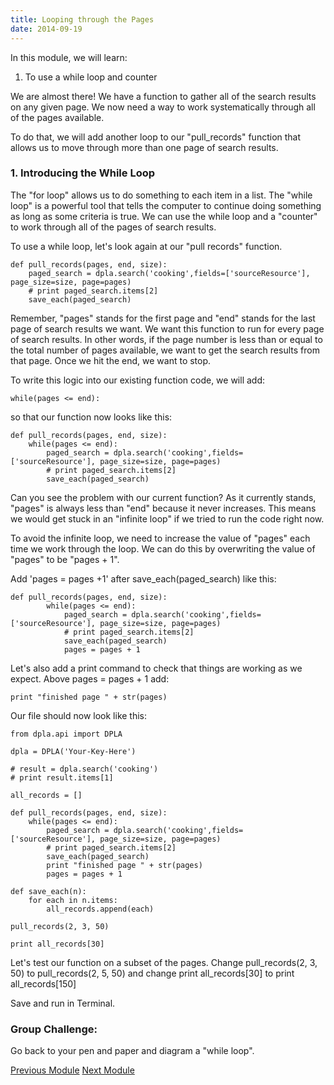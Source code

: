 ```yaml
---
title: Looping through the Pages
date: 2014-09-19
---
```


In this module, we will learn:

1. To use a while loop and counter

We are almost there! We have a function to gather all of the search results on any given page. We now need a way to work systematically through all of the pages available. 

To do that, we will add another loop to our "pull_records" function that allows us to move through more than one page of search results.

### 1. Introducing the While Loop

The "for loop" allows us to do something to each item in a list. The "while loop" is a powerful tool that tells the computer to continue doing something as long as some criteria is true. We can use the while loop and a "counter" to work through all of the pages of search results.

To use a while loop, let's look again at our "pull records" function.

	def pull_records(pages, end, size):
		paged_search = dpla.search('cooking',fields=['sourceResource'], page_size=size, page=pages)
		# print paged_search.items[2]			
		save_each(paged_search)

Remember, "pages" stands for the first page and "end" stands for the last page of search results we want. We want this function to run for every page of search results. In other words, if the page number is less than or equal to the total number of pages available, we want to get the search results from that page. Once we hit the end, we want to stop.

To write this logic into our existing function code, we will add:

	while(pages <= end):

so that our function now looks like this:

	def pull_records(pages, end, size):
		while(pages <= end):
			paged_search = dpla.search('cooking',fields=['sourceResource'], page_size=size, page=pages)
			# print paged_search.items[2]					
			save_each(paged_search)

Can you see the problem with our current function? As it currently stands, "pages" is always less than "end" because it never increases. This means we would get stuck in an "infinite loop" if we tried to run the code right now.

To avoid the infinite loop, we need to increase the value of "pages" each time we work through the loop. We can do this by overwriting the value of "pages" to be "pages + 1".

Add 'pages = pages +1' after <span class="command">save_each(paged_search)</span> like this:
	
	def pull_records(pages, end, size):
			while(pages <= end):
				paged_search = dpla.search('cooking',fields=['sourceResource'], page_size=size, page=pages)
				# print paged_search.items[2]					
				save_each(paged_search)
				pages = pages + 1

Let's also add a print command to check that things are working as we expect. Above <span class = "command">pages = pages + 1</span> add:

	print "finished page " + str(pages)

Our file should now look like this:

	from dpla.api import DPLA

	dpla = DPLA('Your-Key-Here')

	# result = dpla.search('cooking')
	# print result.items[1]
	
	all_records = []

	def pull_records(pages, end, size):
		while(pages <= end):
			paged_search = dpla.search('cooking',fields=['sourceResource'], page_size=size, page=pages)
			# print paged_search.items[2]
			save_each(paged_search)
			print "finished page " + str(pages)
			pages = pages + 1

	def save_each(n):
		for each in n.items:
			all_records.append(each)

	pull_records(2, 3, 50)

	print all_records[30]

Let's test our function on a subset of the pages. Change <span class="command">pull_records(2, 3, 50)</span> to <span class="command">pull_records(2, 5, 50)</span> and change <span class="command">print all_records[30]</span> to <span class="command">print all_records[150]</span>

Save and run in Terminal.

### Group Challenge: 

Go back to your pen and paper and diagram a "while loop". 


<span class="left">[Previous Module](module07.html)</span>
<span class="right">[Next Module](module09.html)</span>
